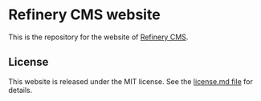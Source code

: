 # Refinery CMS website

This is the repository for the website of [Refinery CMS](http://www.refinerycms.com).

## License

This website is released under the MIT license. See the [license.md file](license.md#readme) for details.